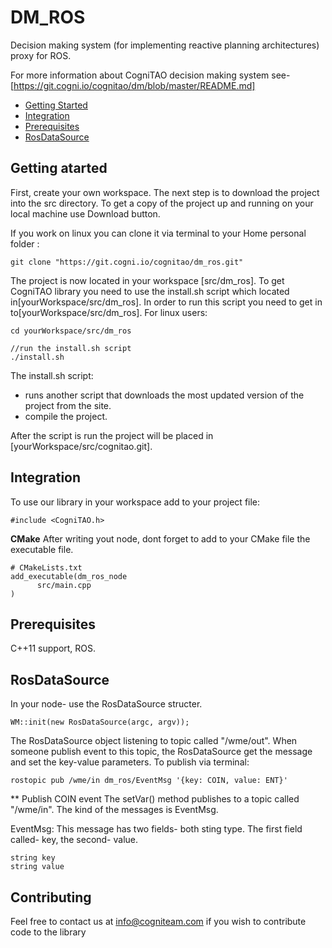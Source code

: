 
# DM_ROS
Decision making system (for implementing reactive planning architectures) proxy for ROS.

For more information about CogniTAO decision making system see-[https://git.cogni.io/cognitao/dm/blob/master/README.md] 

- [Getting Started](#getting-started)
- [Integration](#integration)
- [Prerequisites](#prerequisites)
- [RosDataSource](#send\geT-events)

## Getting atarted
First, create your own workspace.
The next step is to download the project into the src directory.
To get a copy of the project up and running on your local machine use Download button.

If you work on linux you can clone it via terminal to your Home personal folder :
```
git clone "https://git.cogni.io/cognitao/dm_ros.git"
```
The project is now located in your workspace [src/dm_ros].
To get CogniTAO library you need to use the install.sh script which located in[yourWorkspace/src/dm_ros].
In order to run this script you need to get in to[yourWorkspace/src/dm_ros].
For linux users:
```
cd yourWorkspace/src/dm_ros

//run the install.sh script
./install.sh
```
The install.sh script:
- runs another script that downloads the most updated version of the project from the site.
- compile the project.

After the script is run the project will be placed in [yourWorkspace/src/cognitao.git].

## Integration

To use our library in your workspace add to your project file:
```
#include <CogniTAO.h>
```

**CMake**
After writing yout node, dont forget to add to your CMake file the executable file.
```
# CMakeLists.txt
add_executable(dm_ros_node
	  src/main.cpp		
)  
```
## Prerequisites
C++11 support, ROS.

## RosDataSource 
In your node- use the RosDataSource structer.
```
WM::init(new RosDataSource(argc, argv));
```

The RosDataSource object listening to topic called "/wme/out".
When someone publish event to this topic, the RosDataSource get the message and set the key-value parameters.
To publish via terminal:
```
rostopic pub /wme/in dm_ros/EventMsg '{key: COIN, value: ENT}'
```
** Publish COIN event
The setVar() method publishes to a topic called "/wme/in".
The kind of the messages is EventMsg.

EventMsg:
This message has two fields- both sting type.
The first field called- key, the second- value.
```
string key
string value
```


## Contributing

Feel free to contact us at info@cogniteam.com if you wish to contribute code to the library

